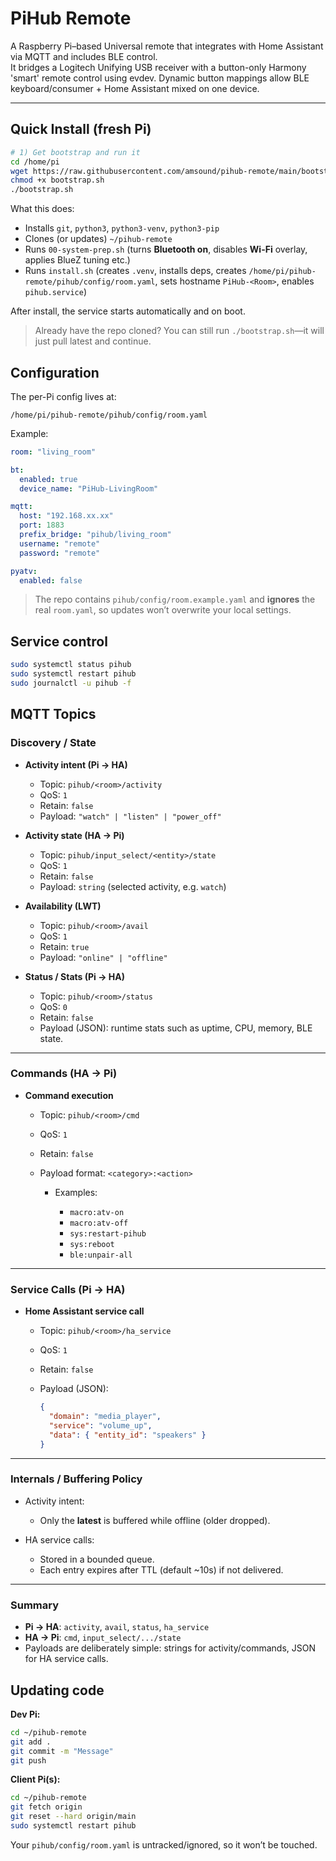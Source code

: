 # PiHub Remote

A Raspberry Pi–based Universal remote that integrates with Home Assistant via MQTT and includes BLE control.  
It bridges a Logitech Unifying USB receiver with a button-only Harmony 'smart' remote control using evdev. Dynamic button mappings allow BLE keyboard/consumer + Home Assistant mixed on one device.

---

## Quick Install (fresh Pi)

```bash
# 1) Get bootstrap and run it
cd /home/pi
wget https://raw.githubusercontent.com/amsound/pihub-remote/main/bootstrap.sh
chmod +x bootstrap.sh
./bootstrap.sh
```

What this does:
- Installs `git`, `python3`, `python3-venv`, `python3-pip`
- Clones (or updates) `~/pihub-remote`
- Runs `00-system-prep.sh` (turns **Bluetooth on**, disables **Wi-Fi** overlay, applies BlueZ tuning etc.)
- Runs `install.sh` (creates `.venv`, installs deps, creates `/home/pi/pihub-remote/pihub/config/room.yaml`, sets hostname `PiHub-<Room>`, enables `pihub.service`)

After install, the service starts automatically and on boot.

> Already have the repo cloned? You can still run `./bootstrap.sh`—it will just pull latest and continue.

## Configuration

The per-Pi config lives at:
```
/home/pi/pihub-remote/pihub/config/room.yaml
```

Example:
```yaml
room: "living_room"

bt:
  enabled: true
  device_name: "PiHub-LivingRoom"

mqtt:
  host: "192.168.xx.xx"
  port: 1883
  prefix_bridge: "pihub/living_room"
  username: "remote"
  password: "remote"

pyatv:
  enabled: false
```

> The repo contains `pihub/config/room.example.yaml` and **ignores** the real `room.yaml`, so updates won’t overwrite your local settings.

## Service control

```bash
sudo systemctl status pihub
sudo systemctl restart pihub
sudo journalctl -u pihub -f
```


## MQTT Topics
### Discovery / State

* **Activity intent (Pi → HA)**

  * Topic: `pihub/<room>/activity`
  * QoS: `1`
  * Retain: `false`
  * Payload: `"watch" | "listen" | "power_off"`

* **Activity state (HA → Pi)**

  * Topic: `pihub/input_select/<entity>/state`
  * QoS: `1`
  * Retain: `false`
  * Payload: `string` (selected activity, e.g. `watch`)

* **Availability (LWT)**

  * Topic: `pihub/<room>/avail`
  * QoS: `1`
  * Retain: `true`
  * Payload: `"online" | "offline"`

* **Status / Stats (Pi → HA)**

  * Topic: `pihub/<room>/status`
  * QoS: `0`
  * Retain: `false`
  * Payload (JSON): runtime stats such as uptime, CPU, memory, BLE state.

---

### Commands (HA → Pi)

* **Command execution**

  * Topic: `pihub/<room>/cmd`
  * QoS: `1`
  * Retain: `false`
  * Payload format: `<category>:<action>`

    * Examples:

      * `macro:atv-on`
      * `macro:atv-off`
      * `sys:restart-pihub`
      * `sys:reboot`
      * `ble:unpair-all`

---

### Service Calls (Pi → HA)

* **Home Assistant service call**

  * Topic: `pihub/<room>/ha_service`
  * QoS: `1`
  * Retain: `false`
  * Payload (JSON):

    ```json
    {
      "domain": "media_player",
      "service": "volume_up",
      "data": { "entity_id": "speakers" }
    }
    ```

---

### Internals / Buffering Policy

* Activity intent:

  * Only the **latest** is buffered while offline (older dropped).
* HA service calls:

  * Stored in a bounded queue.
  * Each entry expires after TTL (default \~10s) if not delivered.

---

### Summary

* **Pi → HA**: `activity`, `avail`, `status`, `ha_service`
* **HA → Pi**: `cmd`, `input_select/.../state`
* Payloads are deliberately simple: strings for activity/commands, JSON for HA service calls.



## Updating code

**Dev Pi:**
```bash
cd ~/pihub-remote
git add .
git commit -m "Message"
git push
```

**Client Pi(s):**
```bash
cd ~/pihub-remote
git fetch origin
git reset --hard origin/main
sudo systemctl restart pihub
```

Your `pihub/config/room.yaml` is untracked/ignored, so it won’t be touched.
